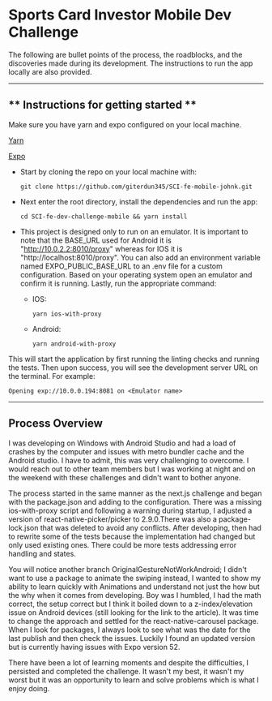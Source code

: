 # **Sports Card Investor Mobile Dev Challenge**

The following are bullet points of the process, the roadblocks, and the discoveries made during its development. The instructions to run the app locally are also provided.

---

## ** Instructions for getting started **

Make sure you have yarn and expo configured on your local machine.

[Yarn](https://classic.yarnpkg.com/lang/en/docs/getting-started/)

[Expo](https://docs.expo.dev/get-started/set-up-your-environment/)

- Start by cloning the repo on your local machine with:

  `git clone https://github.com/giterdun345/SCI-fe-mobile-johnk.git`

- Next enter the root directory, install the dependencies and run the app:

  `cd SCI-fe-dev-challenge-mobile && yarn install`

- This project is designed only to run on an emulator. It is important to note that the BASE_URL used for Android it is "http://10.0.2.2:8010/proxy" whereas for IOS it is "http://localhost:8010/proxy". You can also add an environment variable named EXPO_PUBLIC_BASE_URL to an .env file for a custom configuration. Based on your operating system open an emulator and confirm it is running. Lastly, run the appropriate command:

  - IOS:

    `yarn ios-with-proxy`

  - Android:

    `yarn android-with-proxy`
    

This will start the application by first running the linting checks and running the tests.
Then upon success, you will see the development server URL on the terminal. For example:

`Opening exp://10.0.0.194:8081 on <Emulator name>`

---

## **Process Overview**

I was developing on Windows with Android Studio and had a load of crashes by the computer and issues with metro bundler cache and the Android studio. I have to admit, this was very challenging to overcome. I would reach out to other team members but I was working at night and on the weekend with these challenges and didn't want to bother anyone.

The process started in the same manner as the next.js challenge and began with the package.json and adding to the configuration. There was a missing ios-with-proxy script and following a warning during startup, I adjusted a version of react-native-picker/picker to 2.9.0.There was also a package-lock.json that was deleted to avoid any conflicts. After developing, then had to rewrite some of the tests because the implementation had changed but only used existing ones. There could be more tests addressing error handling and states.

You will notice another branch OriginalGestureNotWorkAndroid; I didn't want to use a package to animate the swiping instead, I wanted to show my ability to learn quickly with Animations and understand not just the how but the why when it comes from developing. Boy was I humbled, I had the math correct, the setup correct but I think it boiled down to a z-index/elevation issue on Android devices (still looking for the link to the article). It was time to change the approach and settled for the react-native-carousel package. When I look for packages, I always look to see what was the date for the last publish and then check the issues. Luckily I found an updated version but is currently having issues with Expo version 52.

There have been a lot of learning moments and despite the difficulties, I persisted and completed the challenge. It wasn't my best, it wasn't my worst but it was an opportunity to learn and solve problems which is what I enjoy doing.
